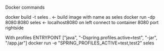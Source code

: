 Docker commands

docker build -t seles .    <- build image with name as seles
docker run -dp 8080:8080 seles  <- localhost8080 on left connect to container 8080 port rightside


With profiles 
ENTRYPOINT ["java", "-Dspring.profiles.active=test", "-jar", "/app.jar"]
docker run -e "SPRING_PROFILES_ACTIVE=test,test2" seles